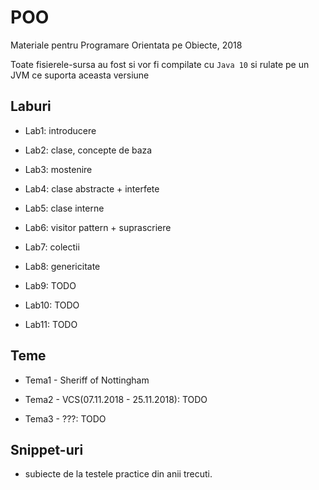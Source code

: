 # POO

Materiale pentru Programare Orientata pe Obiecte, 2018

Toate fisierele-sursa au fost si vor fi compilate cu `Java 10` si rulate pe un JVM ce suporta aceasta versiune

## Laburi

- Lab1: introducere

- Lab2: clase, concepte de baza

- Lab3: mostenire

- Lab4: clase abstracte + interfete

- Lab5: clase interne

- Lab6: visitor pattern + suprascriere

- Lab7: colectii

- Lab8: genericitate

- Lab9: TODO

- Lab10: TODO

- Lab11: TODO

## Teme

- Tema1 - Sheriff of Nottingham

- Tema2 - VCS(07.11.2018 - 25.11.2018): TODO

- Tema3 - ???: TODO

## Snippet-uri

- subiecte de la testele practice din anii trecuti.

